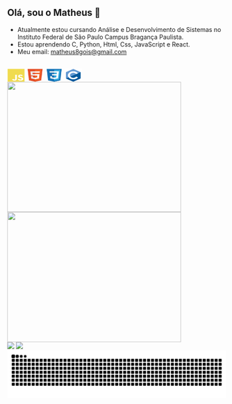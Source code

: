 ## Olá, sou o Matheus 👋
 

- Atualmente estou cursando Análise e Desenvolvimento de Sistemas no Instituto Federal de São Paulo Campus Bragança Paulista.
- Estou aprendendo C, Python, Html, Css, JavaScript e React.
- Meu email: matheus8gois@gmail.com

<div style="display: inline_block"><br>
  <img align="center" alt="Matheus-Js" height="30" width="40" src="https://raw.githubusercontent.com/devicons/devicon/master/icons/javascript/javascript-plain.svg">
  <img align="center" alt="Matheus-HTML" height="30" width="40" src="https://raw.githubusercontent.com/devicons/devicon/master/icons/html5/html5-original.svg">
  <img align="center" alt="Matheus-CSS" height="30" width="40" src="https://raw.githubusercontent.com/devicons/devicon/master/icons/css3/css3-original.svg">
   <img align="center" alt="Matheus-C" height="30" width="40" src="https://raw.githubusercontent.com/devicons/devicon/master/icons/c/c-original.svg">

</div>

<div>
<a href="https://github.com/matheusgoissouza">
<img align="center" height="300" width="400" src="https://github-readme-stats.alexxxdev.vercel.app/api/top-langs/?username=matheusgoissouza&border_radius=30&layout=compact&hide_border=true&theme=radical"/>
<img align="center" height="300" width="400" src="https://github-readme-stats.vercel.app/api?username=matheusgoissouza&hide_border=true&theme=radical&rank_icon=github"/>
</a>
</div>

<div>
<a href="https:/http://linkedin.com/in/matheus-gois-731801166/" target="blank"><img src= "https://img.shields.io/badge/LinkedIn-0077B5?style=for-the-badge&logo=linkedin&logoColor=white"></a>
<a href= target="blank"><img src="https://img.shields.io/badge/Gmail-D14836?style=for-the-badge&logo=gmail&logoColor=white"></a>

</div>


<div>
<picture>
  <source media="(prefers-color-scheme: dark)" srcset="https://raw.githubusercontent.com/matheusgoissouza/matheusgoissouza/output/github-contribution-grid-snake-dark.svg">
  <img alt="github contribution grid snake animation" src="https://raw.githubusercontent.com/matheusgoissouza/matheusgoissouza/output/github-contribution-grid-snake.svg">
</picture>
</div>

